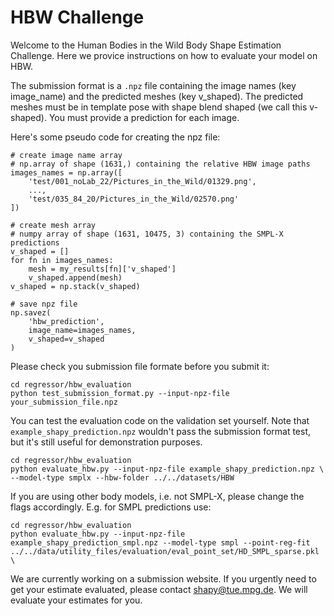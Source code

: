# HBW Challenge

Welcome to the Human Bodies in the Wild Body Shape Estimation Challenge. Here we provice instructions on how to evaluate your model on HBW. 


The submission format is a `.npz` file containing the image names (key image_name) and
the predicted meshes (key v_shaped). The predicted meshes must be in template pose with shape blend shaped (we call this v-shaped). You must provide a prediction for each image.

Here's some pseudo code for creating the npz file:
```
# create image name array
# np.array of shape (1631,) containing the relative HBW image paths
images_names = np.array([
    'test/001_noLab_22/Pictures_in_the_Wild/01329.png',
    ...,
    'test/035_84_20/Pictures_in_the_Wild/02570.png'
])

# create mesh array
# numpy array of shape (1631, 10475, 3) containing the SMPL-X predictions
v_shaped = []
for fn in images_names:
    mesh = my_results[fn]['v_shaped']
    v_shaped.append(mesh)
v_shaped = np.stack(v_shaped)
    
# save npz file
np.savez(
    'hbw_prediction', 
    image_name=images_names, 
    v_shaped=v_shaped
)
```

Please check you submission file formate before you submit it:
```
cd regressor/hbw_evaluation 
python test_submission_format.py --input-npz-file your_submission_file.npz
```

You can test the evaluation code on the validation set yourself. Note that 
`example_shapy_prediction.npz` wouldn't pass the submission format test, but 
it's still useful for demonstration purposes. 
```
cd regressor/hbw_evaluation
python evaluate_hbw.py --input-npz-file example_shapy_prediction.npz \
--model-type smplx --hbw-folder ../../datasets/HBW
```

If you are using other body models, i.e. not SMPL-X, please change the flags
accordingly. E.g. for SMPL predictions use:
```
cd regressor/hbw_evaluation
python evaluate_hbw.py --input-npz-file example_shapy_prediction_smpl.npz --model-type smpl --point-reg-fit ../../data/utility_files/evaluation/eval_point_set/HD_SMPL_sparse.pkl \
```

We are currently working on a submission website. If you urgently need to get your estimate
evaluated, please contact shapy@tue.mpg.de. We will evaluate your estimates for you. 